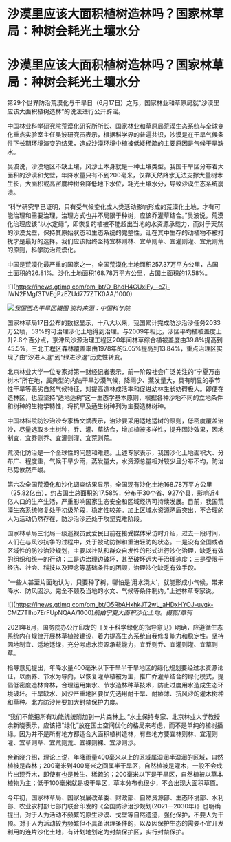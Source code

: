# 沙漠里应该大面积植树造林吗？国家林草局：种树会耗光土壤水分

# 沙漠里应该大面积植树造林吗？国家林草局：种树会耗光土壤水分

第29个世界防治荒漠化与干旱日（6月17日）之际，国家林业和草原局就“沙漠里应该大面积植树造林”的说法进行公开辟谣。

中国林业科学研究院荒漠化研究所所长、国家林业和草原局荒漠生态系统与全球变化重点实验室主任吴波研究员表示，根据科学界的普遍共识，沙漠是在干旱气候条件下长期环境演变的结果，造成沙漠环境中植被低矮稀疏的主要原因是气候干旱缺水。

吴波说，沙漠地区不缺土壤，风沙土本身就是一种土壤类型。我国干旱区分布着大面积的沙漠和戈壁，年降水量只有不到200毫米，仅靠天然降水无法支撑大量树木生长，大面积或高密度种树会降低地下水位，耗光土壤水分，导致沙漠生态系统崩溃。

“科学研究早已证明，只有受气候变化或人类活动影响形成的荒漠化土地，才有可能治理和需要治理，治理方式也并不局限于种树，应该乔灌草结合。”吴波说，荒漠化治理应该“以水定绿”，即恢复的植被不能超出当地的水资源承载力，而对于天然的沙漠戈壁，保持其原始状态和生态系统的完整性，让在其中生存的动植物不被打扰才是最好的选择。我们应该始终坚持宜林则林、宜草则草、宜灌则灌、宜荒则荒的原则，科学防治荒漠化。

中国是荒漠化最严重的国家之一，全国荒漠化土地面积257.37万平方公里，占国土面积的26.81%。沙化土地面积168.78万平方公里，占国土面积的17.58%。

![](https://inews.gtimg.com/om_bt/O_BhdH4GUxiFy_-cZj-
IWN2FMgf3TVEgPzEZUd777ZTK0AA/1000)

![](https://inews.gtimg.com/om_bt/OllJ_LCQ6Z-WR5SQiJRKLAXsV8KYkGd8QVflamTFaCLjIAA/1000)_我国西北干旱区概图
资料来源：中国科学院_

国家林草局17日公布的数据显示，十八大以来，我国累计完成防沙治沙任务2033万公顷，53%的可治理沙化土地得到治理。与2009年相比，沙区平均植被盖度上升2.6个百分点，京津风沙源治理工程区20年间林草综合植被盖度由39.8%提高到45.5%，三北工程区森林覆盖率由1978年的5.05%提高到13.84%，重点治理区实现了由“沙进人退”到“绿进沙退”历史性转变。

北京林业大学一位专家对第一财经记者表示，前一阶段社会广泛关注的“宁夏万亩树木”所在地，属典型的内陆干旱沙漠气候，降雨少、蒸发量大，具有明显的季节性干旱等恶劣自然气候特征，对提高造林成活率和促进幼林生长妨碍极大。即便在造林区，也应坚持“适地适树”这一生态学基本原则，根据各种沙地不同的立地条件和树种的生物学特性，将抗旱及适生树种列为主要造林树种。

中国林科院防沙治沙专家杨文斌表示，治沙要采用适地适树的原则，低密度覆盖治沙，尽量选取乡土树种，乔、灌、草结合，增加植被多样性，提升固沙效果，因地制宜，宜乔则乔、宜灌则灌、宜荒则荒。

荒漠化防治是一个全球性的问题和难题。上述专家表示，我国沙化土地面积大、分布广、程度重，气候干旱少雨，蒸发量大，水资源总量相对较少且分布不均，防治形势依然严峻。

第六次全国荒漠化和沙化调查结果显示，全国现有沙化土地168.78万平方公里（25.82亿亩），约占国土总面积的17.58%，分布于30个省、927个县，影响近4亿人口的生产生活，严重影响国家生态安全和区域经济可持续发展。目前，我国荒漠生态系统修复处于初级阶段，稳定性较差。加上区域水资源矛盾突出，不合理的人为活动仍然存在，防沙治沙还处于攻坚克难阶段。

国家林草局三北局一级巡视员武爱民日前在接受媒体采访时介绍，过去一段时间，人们在与风沙抗争的过程中，处于被动防御和重治轻防的状态。一是没有全国或者区域性的防沙治沙规划，主要以社队和群众自发性的形式进行沙化治理，缺乏有效的组织和统一的行动；二是边治理边破坏，甚至破坏远大于治理速度；三是受限于经济、社会、科技以及理念等基础条件的困顿，治理沙化缺乏有效手段。

“一些人甚至片面地认为，只要种了树，哪怕是‘用水浇大’，就能形成小气候，带来降水、防风固沙。完全不顾及当地的水文、气候等条件制约。”上述林草专家说。

![](https://inews.gtimg.com/om_bt/O5RbAHxhkJT2wL_aHDxHYOJ-uvqk-
CMZ7TIhp7ErFUpNQAA/1000)_航拍宁夏大面积沙化土地。摄影/章轲_

2021年6月，国务院办公厅印发的《关于科学绿化的指导意见》明确，应遵循生态系统内在规律开展林草植被建设，着力提高生态系统自我修复能力和稳定性。坚持因地制宜、适地适绿，充分考虑水资源承载能力，宜乔则乔、宜灌则灌、宜草则草。

指导意见提出，年降水量400毫米以下干旱半干旱地区的绿化规划要经过水资源论证，以雨养、节水为导向，以恢复灌草植被为主，推广乔灌草结合的绿化模式，提倡低密度造林育林，合理运用集水、节水造林种草技术，防止过度用水造成生态环境破坏。干旱缺水、风沙严重地区要优先选用耐干旱、耐瘠薄、抗风沙的灌木树种和草种。北方防沙带要加大封禁保护力度。

“我们不能把所有功能统统附加到一片森林上。”水土保持专家、北京林业大学教授余新晓表示，应该把“绿化”放在国土空间优化的格局来考虑，而不是单纯的植树播绿。因为并不是所有地方都适合大面积植树造林，有些地方要宜林则林、宜灌则灌、宜草则草、宜荒则荒、宜裸则裸、宜沙则沙。

余新晓介绍，理论上说，年降雨量400毫米以上的区域属湿润半湿润的区域，自然植被是森林；200毫米到400毫米之间属半干旱区，自然植被是灌木，一般不会成片出现乔木，即使有也是散生、稀疏的；200毫米以下是干旱区，自然植被以草本植物为主；低于100毫米就是极干旱区，草本分布也很少，不会出现大面积草原。

今年初，国家林草局、国家发展改革委、财政部、自然资源部、生态环境部、水利部、农业农村部七部门联合印发的《全国防沙治沙规划(2021—2030年)》也明确提出，对于人为活动不频繁的原生沙漠、戈壁等自然遗迹，强化保护，不要人为干预。对于人为活动较为频繁但不具备治理条件的，以及因保护生态的需要不宜开发利用的连片沙化土地，有计划地划定为封禁保护区，实行封禁保护。

